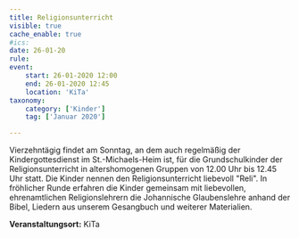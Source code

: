 ```yaml
---
title: Religionsunterricht
visible: true
cache_enable: true
#ics: 
date: 26-01-20
rule: 
event:
	start: 26-01-2020 12:00
	end: 26-01-2020 12:45
	location: 'KiTa'
taxonomy:
	category: ['Kinder']
	tag: ['Januar 2020']

---
```

Vierzehntägig findet am Sonntag, an dem auch regelmäßig der Kindergottesdienst im St.-Michaels-Heim ist, für die Grundschulkinder der Religionsunterricht in altershomogenen Gruppen von 12.00 Uhr bis 12.45 Uhr statt. Die Kinder nennen den Religionsunterricht liebevoll "Reli". In fröhlicher Runde erfahren die Kinder gemeinsam mit liebevollen, ehrenamtlichen Religionslehrern die Johannische Glaubenslehre anhand der Bibel, Liedern aus unserem Gesangbuch und weiterer Materialien.



**Veranstaltungsort:** KiTa

